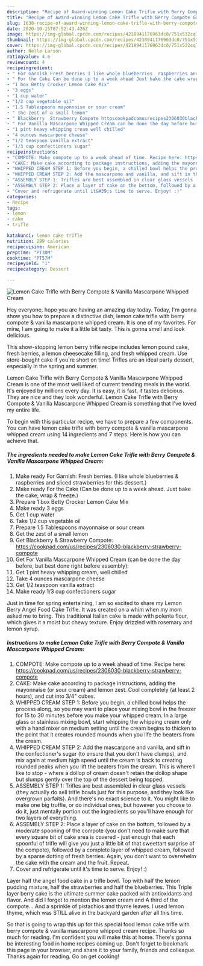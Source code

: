 ```yaml
---
description: "Recipe of Award-winning Lemon Cake Trifle with Berry Compote &amp;amp; Vanilla Mascarpone Whipped Cream"
title: "Recipe of Award-winning Lemon Cake Trifle with Berry Compote &amp;amp; Vanilla Mascarpone Whipped Cream"
slug: 1638-recipe-of-award-winning-lemon-cake-trifle-with-berry-compote-and-amp-vanilla-mascarpone-whipped-cream
date: 2020-10-15T07:52:43.426Z
image: https://img-global.cpcdn.com/recipes/4218941176963dc0/751x532cq70/lemon-cake-trifle-with-berry-compote-vanilla-mascarpone-whipped-cream-recipe-main-photo.jpg
thumbnail: https://img-global.cpcdn.com/recipes/4218941176963dc0/751x532cq70/lemon-cake-trifle-with-berry-compote-vanilla-mascarpone-whipped-cream-recipe-main-photo.jpg
cover: https://img-global.cpcdn.com/recipes/4218941176963dc0/751x532cq70/lemon-cake-trifle-with-berry-compote-vanilla-mascarpone-whipped-cream-recipe-main-photo.jpg
author: Nelle Larson
ratingvalue: 4.6
reviewcount: 4
recipeingredient:
- " For Garnish Fresh berries I like whole blueberries  raspberries and sliced strawberries for this dessert"
- " For the Cake Can be done up to a week ahead Just bake the cake wrap  freeze"
- "1 box Betty Crocker Lemon Cake Mix"
- "3 eggs"
- "1 cup water"
- "1/2 cup vegetable oil"
- "1.5 Tablespoons mayonnaise or sour cream"
- " the zest of a small lemon"
- " Blackberry  Strawberry Compote httpscookpadcomusrecipes2306030blackberrystrawberrycompote"
- " For Vanilla Mascarpone Whipped Cream can be done the day before but best done right before assembly"
- "1 pint heavy whipping cream well chilled"
- "4 ounces mascarpone cheese"
- "1/2 teaspoon vanilla extract"
- "1/3 cup confectioners sugar"
recipeinstructions:
- "COMPOTE: Make compote up to a week ahead of time. Recipe here: https://cookpad.com/us/recipes/2306030-blackberry-strawberry-compote"
- "CAKE: Make cake according to package instructions, adding the mayonnaise (or sour cream) and lemon zest. Cool completely (at least 2 hours), and cut into 3/4&#34; cubes."
- "WHIPPED CREAM STEP 1: Before you begin, a chilled bowl helps the process along, so you may want to place your mixing bowl in the freezer for 15 to 30 minutes before you make your whipped cream. In a large glass or stainless mixing bowl, start whipping the whipping cream only with a hand mixer on medium setting until the cream begins to thicken to the point that it creates rounded mounds when you life the beaters from the cream."
- "WHIPPED CREAM STEP 2: Add the mascarpone and vanilla, and sift in the confectioner&#39;s sugar (to ensure that you don&#39;t have clumps), and mix again at medium high speed until the cream is back to creating rounded peaks when you lift the beaters from the cream. This is where I like to stop - where a dollop of cream doesn&#39;t retain the dollop shape but slumps gently over the top of the dessert being topped."
- "ASSEMBLY STEP 1: Trifles are best assembled in clear glass vessels (they actually do sell trifle bowls just for this purpose, and they look like overgrown parfaits). And there&#39;s no exact science to it. You might like to make one big truffle, or do individual ones, but however you choose to do it, just mentally portion out the ingredients so you&#39;ll have enough for two layers of everything."
- "ASSEMBLY STEP 2: Place a layer of cake on the bottom, followed by a moderate spooning of the compote (you don&#39;t need to make sure that every square bit of cake area is covered - just enough that each spoonful of trifle will give you just a little bit of that sweettart surprise of the compote), followed by a complete layer of whipped cream, followed by a sparse dotting of fresh berries. Again, you don&#39;t want to overwhelm the cake with the cream and the fruit. Repeat."
- "Cover and refrigerate until it&#39;s time to serve. Enjoy! :)"
categories:
- Recipe
tags:
- lemon
- cake
- trifle

katakunci: lemon cake trifle 
nutrition: 299 calories
recipecuisine: American
preptime: "PT30M"
cooktime: "PT57M"
recipeyield: "1"
recipecategory: Dessert

---
```



![Lemon Cake Trifle with Berry Compote &amp; Vanilla Mascarpone Whipped Cream](https://img-global.cpcdn.com/recipes/4218941176963dc0/751x532cq70/lemon-cake-trifle-with-berry-compote-vanilla-mascarpone-whipped-cream-recipe-main-photo.jpg)

Hey everyone, hope you are having an amazing day today. Today, I'm gonna show you how to prepare a distinctive dish, lemon cake trifle with berry compote &amp; vanilla mascarpone whipped cream. It is one of my favorites. For mine, I am going to make it a little bit tasty. This is gonna smell and look delicious.

This show-stopping lemon berry trifle recipe includes lemon pound cake, fresh berries, a lemon cheesecake filling, and fresh whipped cream. Use store-bought cake if you&#39;re short on time! Trifles are an ideal party dessert, especially in the spring and summer.

Lemon Cake Trifle with Berry Compote &amp; Vanilla Mascarpone Whipped Cream is one of the most well liked of current trending meals in the world. It's enjoyed by millions every day. It is easy, it is fast, it tastes delicious. They are nice and they look wonderful. Lemon Cake Trifle with Berry Compote &amp; Vanilla Mascarpone Whipped Cream is something that I've loved my entire life.


To begin with this particular recipe, we have to prepare a few components. You can have lemon cake trifle with berry compote &amp; vanilla mascarpone whipped cream using 14 ingredients and 7 steps. Here is how you can achieve that.

<!--inarticleads1-->

##### The ingredients needed to make Lemon Cake Trifle with Berry Compote &amp; Vanilla Mascarpone Whipped Cream:

1. Make ready  For Garnish: Fresh berries. (I like whole blueberries &amp; raspberries and sliced strawberries for this dessert.)
1. Make ready  For the Cake (Can be done up to a week ahead. Just bake the cake, wrap &amp; freeze.)
1. Prepare 1 box Betty Crocker Lemon Cake Mix
1. Make ready 3 eggs
1. Get 1 cup water
1. Take 1/2 cup vegetable oil
1. Prepare 1.5 Tablespoons mayonnaise or sour cream
1. Get  the zest of a small lemon
1. Get  Blackberry &amp; Strawberry Compote: https://cookpad.com/us/recipes/2306030-blackberry-strawberry-compote
1. Get  For Vanilla Mascarpone Whipped Cream (can be done the day before, but best done right before assembly):
1. Get 1 pint heavy whipping cream, well chilled
1. Take 4 ounces mascarpone cheese
1. Get 1/2 teaspoon vanilla extract
1. Make ready 1/3 cup confectioners sugar


Just in time for spring entertaining, I am so excited to share my Lemon Berry Angel Food Cake Trifle. It was created on a whim when my mom asked me to bring. This traditional Italian cake is made with polenta flour, which gives it a moist but chewy texture. Enjoy drizzled with rosemary and lemon syrup. 

<!--inarticleads2-->

##### Instructions to make Lemon Cake Trifle with Berry Compote &amp; Vanilla Mascarpone Whipped Cream:

1. COMPOTE: Make compote up to a week ahead of time. Recipe here: https://cookpad.com/us/recipes/2306030-blackberry-strawberry-compote
1. CAKE: Make cake according to package instructions, adding the mayonnaise (or sour cream) and lemon zest. Cool completely (at least 2 hours), and cut into 3/4&#34; cubes.
1. WHIPPED CREAM STEP 1: Before you begin, a chilled bowl helps the process along, so you may want to place your mixing bowl in the freezer for 15 to 30 minutes before you make your whipped cream. In a large glass or stainless mixing bowl, start whipping the whipping cream only with a hand mixer on medium setting until the cream begins to thicken to the point that it creates rounded mounds when you life the beaters from the cream.
1. WHIPPED CREAM STEP 2: Add the mascarpone and vanilla, and sift in the confectioner&#39;s sugar (to ensure that you don&#39;t have clumps), and mix again at medium high speed until the cream is back to creating rounded peaks when you lift the beaters from the cream. This is where I like to stop - where a dollop of cream doesn&#39;t retain the dollop shape but slumps gently over the top of the dessert being topped.
1. ASSEMBLY STEP 1: Trifles are best assembled in clear glass vessels (they actually do sell trifle bowls just for this purpose, and they look like overgrown parfaits). And there&#39;s no exact science to it. You might like to make one big truffle, or do individual ones, but however you choose to do it, just mentally portion out the ingredients so you&#39;ll have enough for two layers of everything.
1. ASSEMBLY STEP 2: Place a layer of cake on the bottom, followed by a moderate spooning of the compote (you don&#39;t need to make sure that every square bit of cake area is covered - just enough that each spoonful of trifle will give you just a little bit of that sweettart surprise of the compote), followed by a complete layer of whipped cream, followed by a sparse dotting of fresh berries. Again, you don&#39;t want to overwhelm the cake with the cream and the fruit. Repeat.
1. Cover and refrigerate until it&#39;s time to serve. Enjoy! :)


Layer half the angel food cake in a trifle bowl. Top with half the lemon pudding mixture, half the strawberries and half the blueberries. This Triple layer berry cake is the ultimate summer cake packed with antioxidants and flavor. And did I forget to mention the lemon cream and A third of the compote… And a sprinkle of pistachios and thyme leaves. I used lemon thyme, which was STILL alive in the backyard garden after all this time. 

So that is going to wrap this up for this special food lemon cake trifle with berry compote &amp; vanilla mascarpone whipped cream recipe. Thanks so much for reading. I'm confident you will make this at home. There's gonna be interesting food in home recipes coming up. Don't forget to bookmark this page in your browser, and share it to your family, friends and colleague. Thanks again for reading. Go on get cooking!
